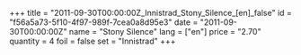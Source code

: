 +++
title = "2011-09-30T00:00:00Z_Innistrad_Stony_Silence_[en]_false"
id = "f56a5a73-5f10-4f97-989f-7cea0a8d95e3"
date = "2011-09-30T00:00:00Z"
name = "Stony Silence"
lang = ["en"]
price = "2.70"
quantity = 4
foil = false
set = "Innistrad"
+++
